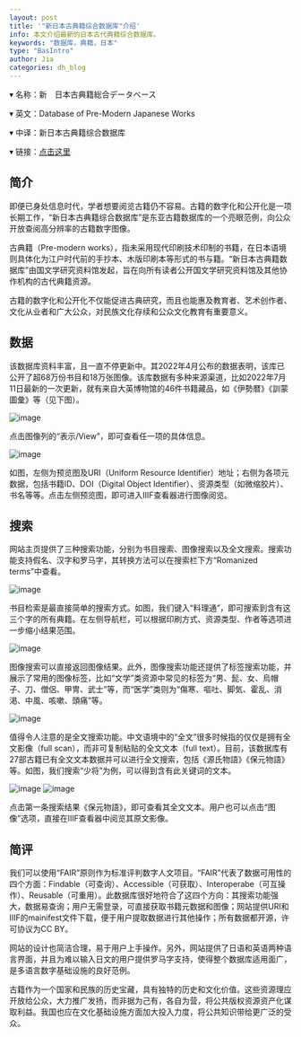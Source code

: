 ```yaml
---
layout: post
title: '"新日本古典籍综合数据库"介绍'
info: 本文介绍最新的日本古代典籍综合数据库。
keywords: "数据库，典籍，日本"
type: "BasIntro"
author: Jia
categories: dh_blog
---
```


▾ 名称：新　日本古典籍総合データベース 

▾ 英文：Database of Pre-Modern Japanese Works

▾ 中译：新日本古典籍综合数据库

▾ 链接：[点击这里](https://kotenseki.nijl.ac.jp/)


## 简介
即便已身处信息时代，学者想要阅览古籍仍不容易。古籍的数字化和公开化是一项长期工作，“新日本古典籍综合数据库”是东亚古籍数据库的一个亮眼范例，向公众开放查阅高分辨率的古籍数字图像。


古典籍（Pre-modern works），指未采用现代印刷技术印制的书籍，在日本语境则具体化为江户时代前的手抄本、木版印刷本等形式的书与籍。“新日本古典籍数据库”由国文学研究资料馆发起，旨在向所有读者公开国文学研究资料馆及其他协作机构的古代典籍资源。


古籍的数字化和公开化不仅能促进古典研究，而且也能惠及教育者、艺术创作者、文化从业者和广大公众，对民族文化存续和公众文化教育有重要意义。

## 数据
该数据库资料丰富，且一直不停更新中。其2022年4月公布的数据表明，该库已公开了超68万份书目和18万张图像。该库数据有多种来源渠道，比如2022年7月11日最新的一次更新，就有来自大英博物馆的46件书籍藏品，如《伊勢暦》《訓蒙圖彙》等（见下图）。

![image](https://raw.githubusercontent.com/DHHD2022/DHHD2022.GitHub.io/main/pics/2022-07-14/shuju1.png)

点击图像列的“表示/View”，即可查看任一项的具体信息。

![image](https://raw.githubusercontent.com/DHHD2022/DHHD2022.GitHub.io/main/pics/2022-07-14/shuju1.png)

如图，左侧为预览图及URI（Uniform Resource Identifier）地址；右侧为各项元数据，包括书籍ID、DOI（Digital Object Identifier）、资源类型（如微缩胶片）、书名等等。点击左侧预览图，即可进入IIIF查看器进行图像阅览。

## 搜索
网站主页提供了三种搜索功能，分别为书目搜索、图像搜索以及全文搜索。搜索功能支持假名、汉字和罗马字，其转换方法可以在搜索栏下方“Romanized terms”中查看。

![image](https://raw.githubusercontent.com/DHHD2022/DHHD2022.GitHub.io/main/pics/2022-07-14/sousuo1.png)

书目检索是最直接简单的搜索方式。如图，我们键入“料理通”，即可搜索到含有这三个字的所有典籍。在左侧导航栏，可以根据印刷方式、资源类型、作者等选项进一步缩小结果范围。

![image](https://raw.githubusercontent.com/DHHD2022/DHHD2022.GitHub.io/main/pics/2022-07-14/sousuo2.png)

图像搜索可以直接返回图像结果。此外，图像搜索功能还提供了标签搜索功能，并展示了常用的图像标签，比如“文学”类资源中常见的标签为“男、髭、女、烏帽子、刀、僧侶、甲冑、武士”等，而“医学”类则为“傷寒、嘔吐、脚気、霍乱、消渇、中風、咳嗽、頭痛”等。

![image](https://raw.githubusercontent.com/DHHD2022/DHHD2022.GitHub.io/main/pics/2022-07-14/sousuo3.png)

值得令人注意的是全文搜索功能。中文语境中的“全文”很多时候指的仅仅是拥有全文影像（full scan），而非可复制粘贴的全文文本（full text）。目前，该数据库有27部古籍已有全文文本数据并可以进行全文搜索，包括《源氏物語》《保元物語》等。如图，我们搜索“少将”为例，可以得到含有此关键词的文本。

![image](https://raw.githubusercontent.com/DHHD2022/DHHD2022.GitHub.io/main/pics/2022-07-14/sousuo4.png)
![image](https://raw.githubusercontent.com/DHHD2022/DHHD2022.GitHub.io/main/pics/2022-07-14/sousuo5.png)

点击第一条搜索结果《保元物語》，即可查看其全文文本。用户也可以点击“图像”选项，直接在IIIF查看器中阅览其原文影像。

## 简评
我们可以使用“FAIR”原则作为标准评判数字人文项目。“FAIR”代表了数据可用性的四个方面：Findable（可查询）、Accessible（可获取）、Interoperabe（可互操作）、Reusable（可重用）。此数据库很好地符合了这四个方向：其搜索功能强大，数据易查询；用户无需登录，可直接获取书籍元数据和图像；网站提供URI和IIIF的mainifest文件下载，便于用户提取数据进行其他操作；所有数据都开源，许可协议为CC BY。

网站的设计也简洁合理，易于用户上手操作。另外，网站提供了日语和英语两种语言界面，并且为难以输入日文的用户提供罗马字支持，使得整个数据库适用面广，是多语言数字基础设施的良好范例。

古籍作为一个国家和民族的历史宝藏，具有独特的历史和文化价值。这些资源理应开放给公众，大力推广发扬，而非据为己有，各自为营，将公共版权资源资产化谋取利益。我国也应在文化基础设施方面加大投入力度，将公共知识带给更广泛的受众。